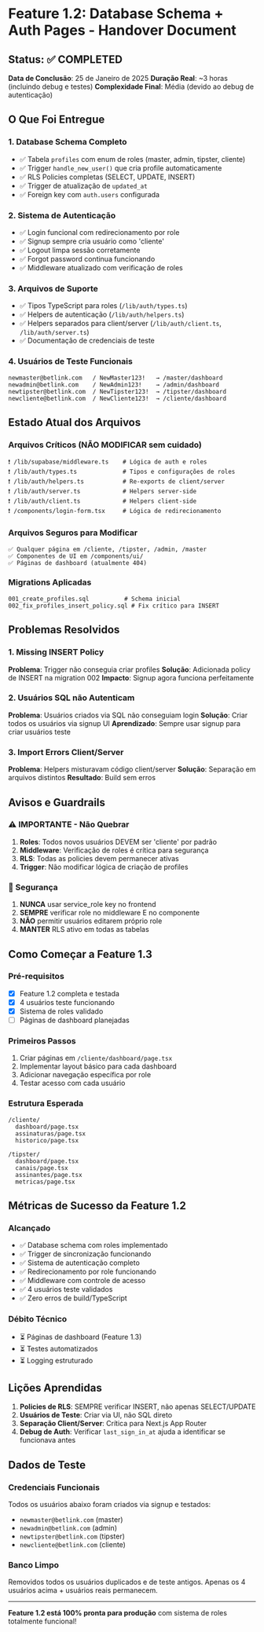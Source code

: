 # Feature 1.2: Database Schema + Auth Pages - Handover Document

## Status: ✅ COMPLETED
**Data de Conclusão**: 25 de Janeiro de 2025
**Duração Real**: ~3 horas (incluindo debug e testes)
**Complexidade Final**: Média (devido ao debug de autenticação)

## O Que Foi Entregue

### 1. Database Schema Completo
- ✅ Tabela `profiles` com enum de roles (master, admin, tipster, cliente)
- ✅ Trigger `handle_new_user()` que cria profile automaticamente
- ✅ RLS Policies completas (SELECT, UPDATE, INSERT)
- ✅ Trigger de atualização de `updated_at`
- ✅ Foreign key com `auth.users` configurada

### 2. Sistema de Autenticação
- ✅ Login funcional com redirecionamento por role
- ✅ Signup sempre cria usuário como 'cliente'
- ✅ Logout limpa sessão corretamente
- ✅ Forgot password continua funcionando
- ✅ Middleware atualizado com verificação de roles

### 3. Arquivos de Suporte
- ✅ Tipos TypeScript para roles (`/lib/auth/types.ts`)
- ✅ Helpers de autenticação (`/lib/auth/helpers.ts`)
- ✅ Helpers separados para client/server (`/lib/auth/client.ts`, `/lib/auth/server.ts`)
- ✅ Documentação de credenciais de teste

### 4. Usuários de Teste Funcionais
```
newmaster@betlink.com   / NewMaster123!   → /master/dashboard
newadmin@betlink.com    / NewAdmin123!    → /admin/dashboard  
newtipster@betlink.com  / NewTipster123!  → /tipster/dashboard
newcliente@betlink.com  / NewCliente123!  → /cliente/dashboard
```

## Estado Atual dos Arquivos

### Arquivos Críticos (NÃO MODIFICAR sem cuidado)
```
❗ /lib/supabase/middleware.ts    # Lógica de auth e roles
❗ /lib/auth/types.ts             # Tipos e configurações de roles
❗ /lib/auth/helpers.ts           # Re-exports de client/server
❗ /lib/auth/server.ts            # Helpers server-side
❗ /lib/auth/client.ts            # Helpers client-side
❗ /components/login-form.tsx     # Lógica de redirecionamento
```

### Arquivos Seguros para Modificar
```
✅ Qualquer página em /cliente, /tipster, /admin, /master
✅ Componentes de UI em /components/ui/
✅ Páginas de dashboard (atualmente 404)
```

### Migrations Aplicadas
```
001_create_profiles.sql          # Schema inicial
002_fix_profiles_insert_policy.sql # Fix crítico para INSERT
```

## Problemas Resolvidos

### 1. Missing INSERT Policy
**Problema**: Trigger não conseguia criar profiles
**Solução**: Adicionada policy de INSERT na migration 002
**Impacto**: Signup agora funciona perfeitamente

### 2. Usuários SQL não Autenticam
**Problema**: Usuários criados via SQL não conseguiam login
**Solução**: Criar todos os usuários via signup UI
**Aprendizado**: Sempre usar signup para criar usuários teste

### 3. Import Errors Client/Server
**Problema**: Helpers misturavam código client/server
**Solução**: Separação em arquivos distintos
**Resultado**: Build sem erros

## Avisos e Guardrails

### ⚠️ IMPORTANTE - Não Quebrar
1. **Roles**: Todos novos usuários DEVEM ser 'cliente' por padrão
2. **Middleware**: Verificação de roles é crítica para segurança
3. **RLS**: Todas as policies devem permanecer ativas
4. **Trigger**: Não modificar lógica de criação de profiles

### 🚨 Segurança
1. **NUNCA** usar service_role key no frontend
2. **SEMPRE** verificar role no middleware E no componente
3. **NÃO** permitir usuários editarem próprio role
4. **MANTER** RLS ativo em todas as tabelas

## Como Começar a Feature 1.3

### Pré-requisitos
- [x] Feature 1.2 completa e testada
- [x] 4 usuários teste funcionando
- [x] Sistema de roles validado
- [ ] Páginas de dashboard planejadas

### Primeiros Passos
1. Criar páginas em `/cliente/dashboard/page.tsx`
2. Implementar layout básico para cada dashboard
3. Adicionar navegação específica por role
4. Testar acesso com cada usuário

### Estrutura Esperada
```
/cliente/
  dashboard/page.tsx
  assinaturas/page.tsx
  historico/page.tsx
  
/tipster/
  dashboard/page.tsx
  canais/page.tsx
  assinantes/page.tsx
  metricas/page.tsx
```

## Métricas de Sucesso da Feature 1.2

### Alcançado
- ✅ Database schema com roles implementado
- ✅ Trigger de sincronização funcionando
- ✅ Sistema de autenticação completo
- ✅ Redirecionamento por role funcionando
- ✅ Middleware com controle de acesso
- ✅ 4 usuários teste validados
- ✅ Zero erros de build/TypeScript

### Débito Técnico
- ⏳ Páginas de dashboard (Feature 1.3)
- ⏳ Testes automatizados
- ⏳ Logging estruturado

## Lições Aprendidas

1. **Policies de RLS**: SEMPRE verificar INSERT, não apenas SELECT/UPDATE
2. **Usuários de Teste**: Criar via UI, não SQL direto
3. **Separação Client/Server**: Crítica para Next.js App Router
4. **Debug de Auth**: Verificar `last_sign_in_at` ajuda a identificar se funcionava antes

## Dados de Teste

### Credenciais Funcionais
Todos os usuários abaixo foram criados via signup e testados:
- `newmaster@betlink.com` (master)
- `newadmin@betlink.com` (admin)
- `newtipster@betlink.com` (tipster)
- `newcliente@betlink.com` (cliente)

### Banco Limpo
Removidos todos os usuários duplicados e de teste antigos.
Apenas os 4 usuários acima + usuários reais permanecem.

---

**Feature 1.2 está 100% pronta para produção** com sistema de roles totalmente funcional!